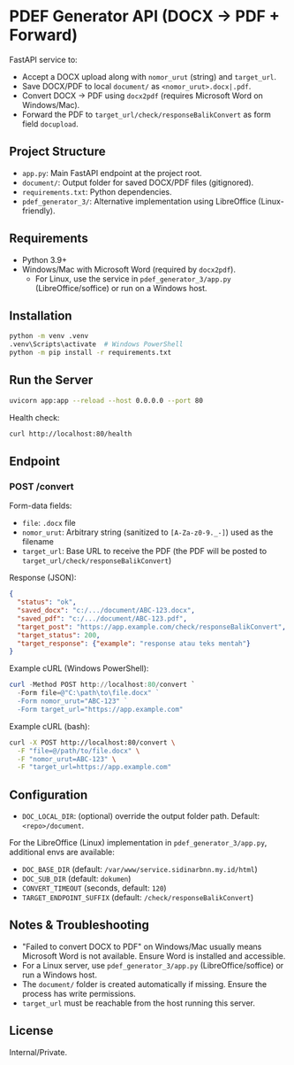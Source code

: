 # PDEF Generator API (DOCX → PDF + Forward)

FastAPI service to:
- Accept a DOCX upload along with `nomor_urut` (string) and `target_url`.
- Save DOCX/PDF to local `document/` as `<nomor_urut>.docx|.pdf`.
- Convert DOCX → PDF using `docx2pdf` (requires Microsoft Word on Windows/Mac).
- Forward the PDF to `target_url/check/responseBalikConvert` as form field `docupload`.

## Project Structure
- `app.py`: Main FastAPI endpoint at the project root.
- `document/`: Output folder for saved DOCX/PDF files (gitignored).
- `requirements.txt`: Python dependencies.
- `pdef_generator_3/`: Alternative implementation using LibreOffice (Linux-friendly).

## Requirements
- Python 3.9+
- Windows/Mac with Microsoft Word (required by `docx2pdf`).
  - For Linux, use the service in `pdef_generator_3/app.py` (LibreOffice/soffice) or run on a Windows host.

## Installation
```bash
python -m venv .venv
.venv\Scripts\activate  # Windows PowerShell
python -m pip install -r requirements.txt
```

## Run the Server
```bash
uvicorn app:app --reload --host 0.0.0.0 --port 80
```

Health check:
```bash
curl http://localhost:80/health
```

## Endpoint
### POST /convert
Form-data fields:
- `file`: `.docx` file
- `nomor_urut`: Arbitrary string (sanitized to `[A-Za-z0-9._-]`) used as the filename
- `target_url`: Base URL to receive the PDF (the PDF will be posted to `target_url/check/responseBalikConvert`)

Response (JSON):
```json
{
  "status": "ok",
  "saved_docx": "c:/.../document/ABC-123.docx",
  "saved_pdf": "c:/.../document/ABC-123.pdf",
  "target_post": "https://app.example.com/check/responseBalikConvert",
  "target_status": 200,
  "target_response": {"example": "response atau teks mentah"}
}
```

Example cURL (Windows PowerShell):
```powershell
curl -Method POST http://localhost:80/convert `
  -Form file=@"C:\path\to\file.docx" `
  -Form nomor_urut="ABC-123" `
  -Form target_url="https://app.example.com"
```
Example cURL (bash):
```bash
curl -X POST http://localhost:80/convert \
  -F "file=@/path/to/file.docx" \
  -F "nomor_urut=ABC-123" \
  -F "target_url=https://app.example.com"
```

## Configuration
- `DOC_LOCAL_DIR`: (optional) override the output folder path. Default: `<repo>/document`.

For the LibreOffice (Linux) implementation in `pdef_generator_3/app.py`, additional envs are available:
- `DOC_BASE_DIR` (default: `/var/www/service.sidinarbnn.my.id/html`)
- `DOC_SUB_DIR` (default: `dokumen`)
- `CONVERT_TIMEOUT` (seconds, default: `120`)
- `TARGET_ENDPOINT_SUFFIX` (default: `/check/responseBalikConvert`)

## Notes & Troubleshooting
- "Failed to convert DOCX to PDF" on Windows/Mac usually means Microsoft Word is not available. Ensure Word is installed and accessible.
- For a Linux server, use `pdef_generator_3/app.py` (LibreOffice/soffice) or run a Windows host.
- The `document/` folder is created automatically if missing. Ensure the process has write permissions.
- `target_url` must be reachable from the host running this server.

## License
Internal/Private.
